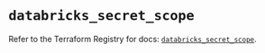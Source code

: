 # `databricks_secret_scope`

Refer to the Terraform Registry for docs: [`databricks_secret_scope`](https://registry.terraform.io/providers/databricks/databricks/1.41.0/docs/resources/secret_scope).
